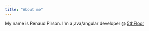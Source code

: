 ```yaml
---
title: "About me"
---
```


My name is Renaud Pirson. I'm a java/angular developer @ [5thFloor](https://5thfloor.be)
